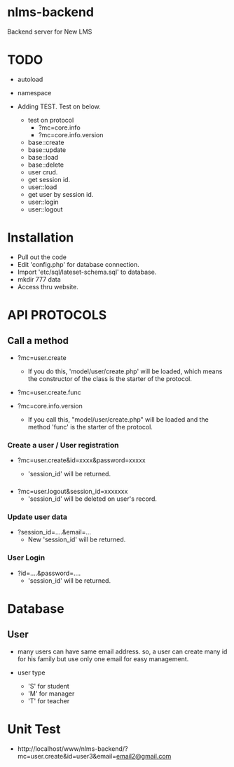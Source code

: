 # nlms-backend
Backend server for New LMS

# TODO

* autoload
* namespace


* Adding TEST. Test on below.
    * test on protocol
        * ?mc=core.info
        * ?mc=core.info.version
    * base::create
    * base::update
    * base::load
    * base::delete
    * user crud.
    * get session id.
    * user::load
    * get user by session id.
    * user::login
    * user::logout



# Installation

* Pull out the code
* Edit 'config.php' for database connection.
* Import 'etc/sql/lateset-schema.sql' to database.
* mkdir 777 data
* Access thru website.



# API PROTOCOLS


## Call a method


* ?mc=user.create

    * If you do this, 'model/user/create.php' will be loaded, which means the constructor of the class is the starter of the protocol.
    
    
* ?mc=user.create.func
* ?mc=core.info.version 
    * If you call this, "model/user/create.php" will be loaded and the method 'func' is the starter of the protocol.



### Create a user / User registration


* ?mc=user.create&id=xxxx&password=xxxxx

    * 'session_id' will be returned.

###
* ?mc=user.logout&session_id=xxxxxxx
    * 'session_id' will be deleted on user's record.
    
### Update user data

* ?session_id=....&email=...
    * New 'session_id' will be returned.


### User Login

* ?id=....&password=....
    * 'session_id' will be returned.
    
    
    
# Database

## User

* many users can have same email address. so, a user can create many id for his family but use only one email for easy management.

* user type
    * 'S' for student
    * 'M' for manager
    * 'T' for teacher
    
    
# Unit Test

* http://localhost/www/nlms-backend/?mc=user.create&id=user3&email=email2@gmail.com
